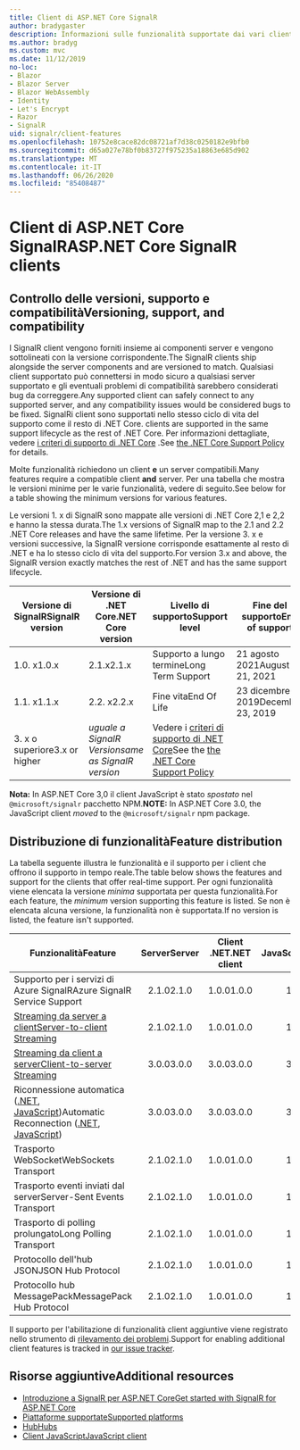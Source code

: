 ```yaml
---
title: Client di ASP.NET Core SignalR
author: bradygaster
description: Informazioni sulle funzionalità supportate dai vari client di ASP.NET Core SignalR .
ms.author: bradyg
ms.custom: mvc
ms.date: 11/12/2019
no-loc:
- Blazor
- Blazor Server
- Blazor WebAssembly
- Identity
- Let's Encrypt
- Razor
- SignalR
uid: signalr/client-features
ms.openlocfilehash: 10752e8cace82dc08721af7d38c0250182e9bfb0
ms.sourcegitcommit: d65a027e78bf0b83727f975235a18863e685d902
ms.translationtype: MT
ms.contentlocale: it-IT
ms.lasthandoff: 06/26/2020
ms.locfileid: "85408487"
---
```

# <a name="aspnet-core-signalr-clients"></a><span data-ttu-id="7fb6d-103">Client di ASP.NET Core SignalR</span><span class="sxs-lookup"><span data-stu-id="7fb6d-103">ASP.NET Core SignalR clients</span></span>

## <a name="versioning-support-and-compatibility"></a><span data-ttu-id="7fb6d-104">Controllo delle versioni, supporto e compatibilità</span><span class="sxs-lookup"><span data-stu-id="7fb6d-104">Versioning, support, and compatibility</span></span>

<span data-ttu-id="7fb6d-105">I SignalR client vengono forniti insieme ai componenti server e vengono sottolineati con la versione corrispondente.</span><span class="sxs-lookup"><span data-stu-id="7fb6d-105">The SignalR clients ship alongside the server components and are versioned to match.</span></span> <span data-ttu-id="7fb6d-106">Qualsiasi client supportato può connettersi in modo sicuro a qualsiasi server supportato e gli eventuali problemi di compatibilità sarebbero considerati bug da correggere.</span><span class="sxs-lookup"><span data-stu-id="7fb6d-106">Any supported client can safely connect to any supported server, and any compatibility issues would be considered bugs to be fixed.</span></span> SignalR<span data-ttu-id="7fb6d-107">i client sono supportati nello stesso ciclo di vita del supporto come il resto di .NET Core.</span><span class="sxs-lookup"><span data-stu-id="7fb6d-107"> clients are supported in the same support lifecycle as the rest of .NET Core.</span></span> <span data-ttu-id="7fb6d-108">Per informazioni dettagliate, vedere [i criteri di supporto di .NET Core](https://dotnet.microsoft.com/platform/support/policy/dotnet-core) .</span><span class="sxs-lookup"><span data-stu-id="7fb6d-108">See [the .NET Core Support Policy](https://dotnet.microsoft.com/platform/support/policy/dotnet-core) for details.</span></span>

<span data-ttu-id="7fb6d-109">Molte funzionalità richiedono un client **e** un server compatibili.</span><span class="sxs-lookup"><span data-stu-id="7fb6d-109">Many features require a compatible client **and** server.</span></span> <span data-ttu-id="7fb6d-110">Per una tabella che mostra le versioni minime per le varie funzionalità, vedere di seguito.</span><span class="sxs-lookup"><span data-stu-id="7fb6d-110">See below for a table showing the minimum versions for various features.</span></span>

<span data-ttu-id="7fb6d-111">Le versioni 1. x di SignalR sono mappate alle versioni di .NET Core 2,1 e 2,2 e hanno la stessa durata.</span><span class="sxs-lookup"><span data-stu-id="7fb6d-111">The 1.x versions of SignalR map to the 2.1 and 2.2 .NET Core releases and have the same lifetime.</span></span> <span data-ttu-id="7fb6d-112">Per la versione 3. x e versioni successive, la SignalR versione corrisponde esattamente al resto di .NET e ha lo stesso ciclo di vita del supporto.</span><span class="sxs-lookup"><span data-stu-id="7fb6d-112">For version 3.x and above, the SignalR version exactly matches the rest of .NET and has the same support lifecycle.</span></span>

| <span data-ttu-id="7fb6d-113">Versione di SignalR</span><span class="sxs-lookup"><span data-stu-id="7fb6d-113">SignalR version</span></span> | <span data-ttu-id="7fb6d-114">Versione di .NET Core</span><span class="sxs-lookup"><span data-stu-id="7fb6d-114">.NET Core version</span></span> | <span data-ttu-id="7fb6d-115">Livello di supporto</span><span class="sxs-lookup"><span data-stu-id="7fb6d-115">Support level</span></span> | <span data-ttu-id="7fb6d-116">Fine del supporto</span><span class="sxs-lookup"><span data-stu-id="7fb6d-116">End of support</span></span> |
| - | - | - | - |
| <span data-ttu-id="7fb6d-117">1.0. x</span><span class="sxs-lookup"><span data-stu-id="7fb6d-117">1.0.x</span></span> | <span data-ttu-id="7fb6d-118">2.1.x</span><span class="sxs-lookup"><span data-stu-id="7fb6d-118">2.1.x</span></span> | <span data-ttu-id="7fb6d-119">Supporto a lungo termine</span><span class="sxs-lookup"><span data-stu-id="7fb6d-119">Long Term Support</span></span> | <span data-ttu-id="7fb6d-120">21 agosto 2021</span><span class="sxs-lookup"><span data-stu-id="7fb6d-120">August 21, 2021</span></span> |
| <span data-ttu-id="7fb6d-121">1.1. x</span><span class="sxs-lookup"><span data-stu-id="7fb6d-121">1.1.x</span></span> | <span data-ttu-id="7fb6d-122">2.2. x</span><span class="sxs-lookup"><span data-stu-id="7fb6d-122">2.2.x</span></span> | <span data-ttu-id="7fb6d-123">Fine vita</span><span class="sxs-lookup"><span data-stu-id="7fb6d-123">End Of Life</span></span> | <span data-ttu-id="7fb6d-124">23 dicembre 2019</span><span class="sxs-lookup"><span data-stu-id="7fb6d-124">December 23, 2019</span></span> |
| <span data-ttu-id="7fb6d-125">3. x o superiore</span><span class="sxs-lookup"><span data-stu-id="7fb6d-125">3.x or higher</span></span> | <span data-ttu-id="7fb6d-126">*uguale a SignalR Version*</span><span class="sxs-lookup"><span data-stu-id="7fb6d-126">*same as SignalR version*</span></span> | <span data-ttu-id="7fb6d-127">Vedere i [criteri di supporto di .NET Core](https://dotnet.microsoft.com/platform/support/policy/dotnet-core)</span><span class="sxs-lookup"><span data-stu-id="7fb6d-127">See the [the .NET Core Support Policy](https://dotnet.microsoft.com/platform/support/policy/dotnet-core)</span></span> |

<span data-ttu-id="7fb6d-128">**Nota:** In ASP.NET Core 3,0 il client JavaScript è stato *spostato* nel `@microsoft/signalr` pacchetto NPM.</span><span class="sxs-lookup"><span data-stu-id="7fb6d-128">**NOTE:** In ASP.NET Core 3.0, the JavaScript client *moved* to the `@microsoft/signalr` npm package.</span></span>

## <a name="feature-distribution"></a><span data-ttu-id="7fb6d-129">Distribuzione di funzionalità</span><span class="sxs-lookup"><span data-stu-id="7fb6d-129">Feature distribution</span></span>

<span data-ttu-id="7fb6d-130">La tabella seguente illustra le funzionalità e il supporto per i client che offrono il supporto in tempo reale.</span><span class="sxs-lookup"><span data-stu-id="7fb6d-130">The table below shows the features and support for the clients that offer real-time support.</span></span> <span data-ttu-id="7fb6d-131">Per ogni funzionalità viene elencata la versione *minima* supportata per questa funzionalità.</span><span class="sxs-lookup"><span data-stu-id="7fb6d-131">For each feature, the *minimum* version supporting this feature is listed.</span></span> <span data-ttu-id="7fb6d-132">Se non è elencata alcuna versione, la funzionalità non è supportata.</span><span class="sxs-lookup"><span data-stu-id="7fb6d-132">If no version is listed, the feature isn't supported.</span></span>

| <span data-ttu-id="7fb6d-133">Funzionalità</span><span class="sxs-lookup"><span data-stu-id="7fb6d-133">Feature</span></span> | <span data-ttu-id="7fb6d-134">Server</span><span class="sxs-lookup"><span data-stu-id="7fb6d-134">Server</span></span> | <span data-ttu-id="7fb6d-135">Client .NET</span><span class="sxs-lookup"><span data-stu-id="7fb6d-135">.NET client</span></span> | <span data-ttu-id="7fb6d-136">Client JavaScript</span><span class="sxs-lookup"><span data-stu-id="7fb6d-136">JavaScript client</span></span> | <span data-ttu-id="7fb6d-137">Client Java</span><span class="sxs-lookup"><span data-stu-id="7fb6d-137">Java client</span></span> |
| ---- | :-: | :-: | :-: | :-: |
| <span data-ttu-id="7fb6d-138">Supporto per i servizi di Azure SignalR</span><span class="sxs-lookup"><span data-stu-id="7fb6d-138">Azure SignalR Service Support</span></span> |<span data-ttu-id="7fb6d-139">2.1.0</span><span class="sxs-lookup"><span data-stu-id="7fb6d-139">2.1.0</span></span>|<span data-ttu-id="7fb6d-140">1.0.0</span><span class="sxs-lookup"><span data-stu-id="7fb6d-140">1.0.0</span></span>|<span data-ttu-id="7fb6d-141">1.0.0</span><span class="sxs-lookup"><span data-stu-id="7fb6d-141">1.0.0</span></span>|<span data-ttu-id="7fb6d-142">1.0.0</span><span class="sxs-lookup"><span data-stu-id="7fb6d-142">1.0.0</span></span>|
| [<span data-ttu-id="7fb6d-143">Streaming da server a client</span><span class="sxs-lookup"><span data-stu-id="7fb6d-143">Server-to-client Streaming</span></span>](xref:signalr/streaming)          |<span data-ttu-id="7fb6d-144">2.1.0</span><span class="sxs-lookup"><span data-stu-id="7fb6d-144">2.1.0</span></span>|<span data-ttu-id="7fb6d-145">1.0.0</span><span class="sxs-lookup"><span data-stu-id="7fb6d-145">1.0.0</span></span>|<span data-ttu-id="7fb6d-146">1.0.0</span><span class="sxs-lookup"><span data-stu-id="7fb6d-146">1.0.0</span></span>|<span data-ttu-id="7fb6d-147">1.0.0</span><span class="sxs-lookup"><span data-stu-id="7fb6d-147">1.0.0</span></span>|
| [<span data-ttu-id="7fb6d-148">Streaming da client a server</span><span class="sxs-lookup"><span data-stu-id="7fb6d-148">Client-to-server Streaming</span></span>](xref:signalr/streaming)          |<span data-ttu-id="7fb6d-149">3.0.0</span><span class="sxs-lookup"><span data-stu-id="7fb6d-149">3.0.0</span></span>|<span data-ttu-id="7fb6d-150">3.0.0</span><span class="sxs-lookup"><span data-stu-id="7fb6d-150">3.0.0</span></span>|<span data-ttu-id="7fb6d-151">3.0.0</span><span class="sxs-lookup"><span data-stu-id="7fb6d-151">3.0.0</span></span>|<span data-ttu-id="7fb6d-152">3.0.0</span><span class="sxs-lookup"><span data-stu-id="7fb6d-152">3.0.0</span></span>|
| <span data-ttu-id="7fb6d-153">Riconnessione automatica ([.NET](/aspnet/core/signalr/dotnet-client?view=aspnetcore-3.0&tabs=visual-studio#handle-lost-connection), [JavaScript](/aspnet/core/signalr/javascript-client?view=aspnetcore-3.0#reconnect-clients))</span><span class="sxs-lookup"><span data-stu-id="7fb6d-153">Automatic Reconnection ([.NET](/aspnet/core/signalr/dotnet-client?view=aspnetcore-3.0&tabs=visual-studio#handle-lost-connection), [JavaScript](/aspnet/core/signalr/javascript-client?view=aspnetcore-3.0#reconnect-clients))</span></span>          |<span data-ttu-id="7fb6d-154">3.0.0</span><span class="sxs-lookup"><span data-stu-id="7fb6d-154">3.0.0</span></span>|<span data-ttu-id="7fb6d-155">3.0.0</span><span class="sxs-lookup"><span data-stu-id="7fb6d-155">3.0.0</span></span>|<span data-ttu-id="7fb6d-156">3.0.0</span><span class="sxs-lookup"><span data-stu-id="7fb6d-156">3.0.0</span></span>|❌|
| <span data-ttu-id="7fb6d-157">Trasporto WebSocket</span><span class="sxs-lookup"><span data-stu-id="7fb6d-157">WebSockets Transport</span></span> |<span data-ttu-id="7fb6d-158">2.1.0</span><span class="sxs-lookup"><span data-stu-id="7fb6d-158">2.1.0</span></span>|<span data-ttu-id="7fb6d-159">1.0.0</span><span class="sxs-lookup"><span data-stu-id="7fb6d-159">1.0.0</span></span>|<span data-ttu-id="7fb6d-160">1.0.0</span><span class="sxs-lookup"><span data-stu-id="7fb6d-160">1.0.0</span></span>|<span data-ttu-id="7fb6d-161">1.0.0</span><span class="sxs-lookup"><span data-stu-id="7fb6d-161">1.0.0</span></span>|
| <span data-ttu-id="7fb6d-162">Trasporto eventi inviati dal server</span><span class="sxs-lookup"><span data-stu-id="7fb6d-162">Server-Sent Events Transport</span></span> |<span data-ttu-id="7fb6d-163">2.1.0</span><span class="sxs-lookup"><span data-stu-id="7fb6d-163">2.1.0</span></span>|<span data-ttu-id="7fb6d-164">1.0.0</span><span class="sxs-lookup"><span data-stu-id="7fb6d-164">1.0.0</span></span>|<span data-ttu-id="7fb6d-165">1.0.0</span><span class="sxs-lookup"><span data-stu-id="7fb6d-165">1.0.0</span></span>|❌|
| <span data-ttu-id="7fb6d-166">Trasporto di polling prolungato</span><span class="sxs-lookup"><span data-stu-id="7fb6d-166">Long Polling Transport</span></span> |<span data-ttu-id="7fb6d-167">2.1.0</span><span class="sxs-lookup"><span data-stu-id="7fb6d-167">2.1.0</span></span>|<span data-ttu-id="7fb6d-168">1.0.0</span><span class="sxs-lookup"><span data-stu-id="7fb6d-168">1.0.0</span></span>|<span data-ttu-id="7fb6d-169">1.0.0</span><span class="sxs-lookup"><span data-stu-id="7fb6d-169">1.0.0</span></span>|<span data-ttu-id="7fb6d-170">3.0.0</span><span class="sxs-lookup"><span data-stu-id="7fb6d-170">3.0.0</span></span>|
| <span data-ttu-id="7fb6d-171">Protocollo dell'hub JSON</span><span class="sxs-lookup"><span data-stu-id="7fb6d-171">JSON Hub Protocol</span></span> |<span data-ttu-id="7fb6d-172">2.1.0</span><span class="sxs-lookup"><span data-stu-id="7fb6d-172">2.1.0</span></span>|<span data-ttu-id="7fb6d-173">1.0.0</span><span class="sxs-lookup"><span data-stu-id="7fb6d-173">1.0.0</span></span>|<span data-ttu-id="7fb6d-174">1.0.0</span><span class="sxs-lookup"><span data-stu-id="7fb6d-174">1.0.0</span></span>|<span data-ttu-id="7fb6d-175">1.0.0</span><span class="sxs-lookup"><span data-stu-id="7fb6d-175">1.0.0</span></span>|
| <span data-ttu-id="7fb6d-176">Protocollo hub MessagePack</span><span class="sxs-lookup"><span data-stu-id="7fb6d-176">MessagePack Hub Protocol</span></span> |<span data-ttu-id="7fb6d-177">2.1.0</span><span class="sxs-lookup"><span data-stu-id="7fb6d-177">2.1.0</span></span>|<span data-ttu-id="7fb6d-178">1.0.0</span><span class="sxs-lookup"><span data-stu-id="7fb6d-178">1.0.0</span></span>|<span data-ttu-id="7fb6d-179">1.0.0</span><span class="sxs-lookup"><span data-stu-id="7fb6d-179">1.0.0</span></span>|❌|

<span data-ttu-id="7fb6d-180">Il supporto per l'abilitazione di funzionalità client aggiuntive viene registrato nello strumento di [rilevamento dei problemi](https://github.com/dotnet/AspNetCore/issues).</span><span class="sxs-lookup"><span data-stu-id="7fb6d-180">Support for enabling additional client features is tracked in [our issue tracker](https://github.com/dotnet/AspNetCore/issues).</span></span>

## <a name="additional-resources"></a><span data-ttu-id="7fb6d-181">Risorse aggiuntive</span><span class="sxs-lookup"><span data-stu-id="7fb6d-181">Additional resources</span></span>

* <span data-ttu-id="7fb6d-182">[Introduzione a SignalR per ASP.NET Core](xref:tutorials/signalr)</span><span class="sxs-lookup"><span data-stu-id="7fb6d-182">[Get started with SignalR for ASP.NET Core](xref:tutorials/signalr)</span></span>
* [<span data-ttu-id="7fb6d-183">Piattaforme supportate</span><span class="sxs-lookup"><span data-stu-id="7fb6d-183">Supported platforms</span></span>](xref:signalr/supported-platforms)
* [<span data-ttu-id="7fb6d-184">Hub</span><span class="sxs-lookup"><span data-stu-id="7fb6d-184">Hubs</span></span>](xref:signalr/hubs)
* [<span data-ttu-id="7fb6d-185">Client JavaScript</span><span class="sxs-lookup"><span data-stu-id="7fb6d-185">JavaScript client</span></span>](xref:signalr/javascript-client)
